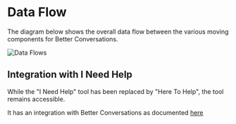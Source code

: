 # Data Flow

The diagram below shows the overall data flow between the various moving components for Better Conversations.

![Data Flows](http://www.plantuml.com/plantuml/proxy?cache=no&src=https://raw.githubusercontent.com/LBHackney-IT/coronavirus-frontdoor-snapshot/master/docs/Data-Flow.iuml)

## Integration with I Need Help

While the "I Need Help" tool has been replaced by "Here To Help", the tool remains accessible.

It has an integration with Better Conversations as documented [here](https://docs.google.com/document/d/1jzpirzR3U8pDOwy_H-sI3jtZi9Or_2nPQH6nCW1lEuY/edit#heading=h.u4foorjj4xue)
